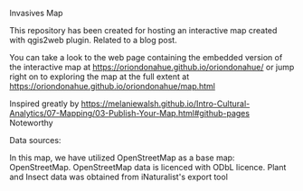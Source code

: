 Invasives Map

This repository has been created for hosting an interactive map created with qgis2web plugin. Related to a blog post.

You can take a look to the web page containing the embedded version of the interactive map at https://oriondonahue.github.io/oriondonahue/ or jump right on to exploring the map at the full extent at https://oriondonahue.github.io/oriondonahue/map.html

Inspired greatly by https://melaniewalsh.github.io/Intro-Cultural-Analytics/07-Mapping/03-Publish-Your-Map.html#github-pages
Noteworthy

Data sources:

In this map, we have utilized OpenStreetMap as a base map: OpenStreetMap. OpenStreetMap data is licenced with ODbL licence.
Plant and Insect data was obtained from iNaturalist's export tool
